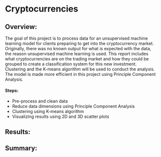 # Cryptocurrencies

## Overview: 
The goal of this project is to process data for an unsupervised machine learning model for clients preparing to get into the cryptocurrency market. Originally, there was no known output for what is expected with the data, the reason unsupervised machine learning is used. This report includes what cryptocurrencies are on the trading market and how they could be grouped to create a classification system for this new investment.
Clustering and the K-means algorithm will be used to conduct the analysis. The model is made more efficient in this project using Principle Component Analysis. 
#### Steps: 
* Pre-process and clean data
* Reduce data dimensions using Principle Component Analysis
* Clustering using K-means algorithm
* Visualizing results using 2D and 3D scatter plots

## Results: 


## Summary:
